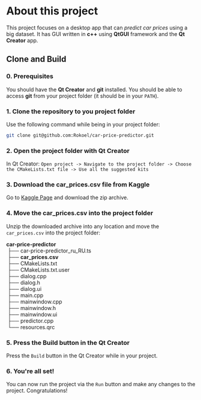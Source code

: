 # About this project
This project focuses on a desktop app that can _predict car prices_ using a big dataset.
It has GUI written in **c++** using **QtGUI** framework and the **Qt Creator** app.

## Clone and Build

### 0. Prerequisites
You should have the **Qt Creator** and **git** installed. You should be able to access **git** from your project folder (it should be in your ```PATH```).

### 1. Clone the repository to you project folder
Use the following command while being in your project folder:
```bash
git clone git@github.com:Rokoel/car-price-predictor.git
```

### 2. Open the project folder with Qt Creator
In Qt Creator:
``` Open project -> Navigate to the project folder -> Choose the CMakeLists.txt file -> Use all the suggested kits ```

### 3. Download the car_prices.csv file from Kaggle
Go to [Kaggle Page](https://www.kaggle.com/datasets/syedanwarafridi/vehicle-sales-data) and download the zip archive.

### 4. Move the car_prices.csv into the project folder
Unzip the downloaded archive into any location and move the ```car_prices.csv``` into the project folder:  
  
**car-price-predictor**  
&nbsp;├── car-price-predictor_ru_RU.ts  
&nbsp;├── **car_prices.csv**  
&nbsp;├── CMakeLists.txt  
&nbsp;├── CMakeLists.txt.user  
&nbsp;├── dialog.cpp  
&nbsp;├── dialog.h  
&nbsp;├── dialog.ui  
&nbsp;├── main.cpp  
&nbsp;├── mainwindow.cpp  
&nbsp;├── mainwindow.h  
&nbsp;├── mainwindow.ui  
&nbsp;├── predictor.cpp  
&nbsp;└── resources.qrc  

### 5. Press the Build button in the Qt Creator
Press the ```Build``` button in the Qt Creator while in your project.

### 6. You're all set!
You can now run the project via the ```Run``` button and make any changes to the project. Congratulations!

